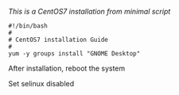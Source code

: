 _This is a CentOS7 installation from minimal script_

    #!/bin/bash
    #
    # CentOS7 installation Guide
    #
    yum -y groups install "GNOME Desktop"

After installation, reboot the system

Set selinux disabled
